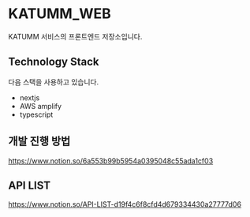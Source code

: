 # KATUMM_WEB

KATUMM 서비스의 프론트엔드 저장소입니다.

## Technology Stack

다음 스택을 사용하고 있습니다.

- nextjs
- AWS amplify
- typescript

## 개발 진행 방법

https://www.notion.so/6a553b99b5954a0395048c55ada1cf03

## API LIST

https://www.notion.so/API-LIST-d19f4c6f8cfd4d679334430a27777d06

